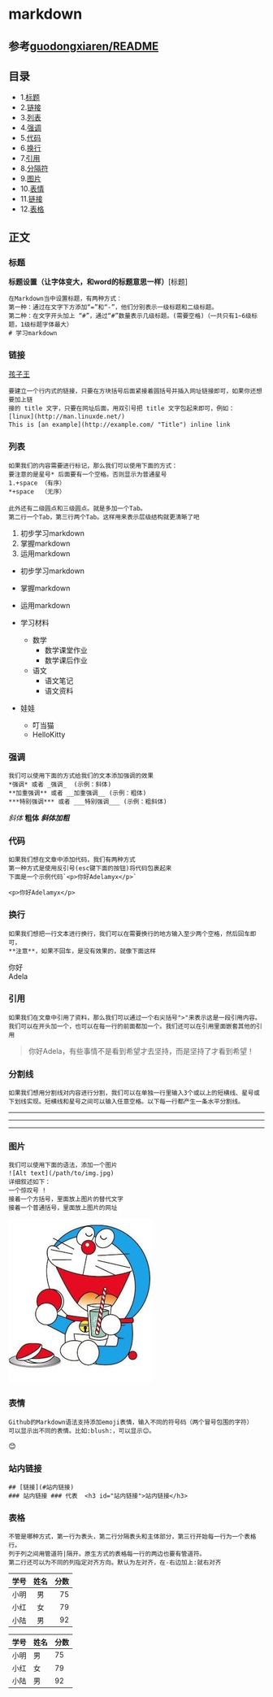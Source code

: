 # markdown

## 参考[guodongxiaren/README](https://github.com/guodongxiaren/README)

## 目录
* 1.[标题](#标题 )
* 2.[链接](#链接)
* 3.[列表](#列表)
* 4.[强调](#强调)
* 5.[代码](#代码)
* 6.[换行](#换行)
* 7.[引用](#引用)
* 8.[分隔符](#分隔符)
* 9.[图片](#图片)
* 10.[表情](#表情)
* 11.[链接](#站内链接)
* 12.[表格](#表格)

## 正文

### 标题 ###
**标题设置（让字体变大，和word的标题意思一样）**[标题]
```
在Markdown当中设置标题，有两种方式：
第一种：通过在文字下方添加“=”和“-”，他们分别表示一级标题和二级标题。
第二种：在文字开头加上 “#”，通过“#”数量表示几级标题。(需要空格)（一共只有1~6级标题，1级标题字体最大）
# 学习markdown
```

### 链接 ###   
[孩子王](http://www.haiziwang.com/ "孩子王母婴商店")
```
要建立一个行内式的链接，只要在方块括号后面紧接着圆括号并插入网址链接即可，如果你还想要加上链
接的 title 文字，只要在网址后面，用双引号把 title 文字包起来即可，例如：
[linux](http://man.linuxde.net/)
This is [an example](http://example.com/ "Title") inline link
```

### 列表 ###
```
如果我们的内容需要进行标记，那么我们可以使用下面的方式：
要注意的是星号* 后面要有一个空格。否则显示为普通星号
1.+space （有序）
*+space  （无序）

此外还有二级圆点和三级圆点。就是多加一个Tab。
第二行一个Tab，第三行两个Tab。这样用来表示层级结构就更清晰了吧
```
1. 初步学习markdown
2. 掌握markdown
3. 运用markdown

* 初步学习markdown
* 掌握markdown
* 运用markdown

* 学习材料         
    * 数学      
        * 数学课堂作业       
        * 数学课后作业       
    * 语文
        * 语文笔记
        * 语文资料
* 娃娃
    * 叮当猫
    * HelloKitty


### 强调 ###
```
我们可以使用下面的方式给我们的文本添加强调的效果
*强调* 或者 _强调_  (示例：斜体)
**加重强调** 或者 __加重强调__ (示例：粗体)
***特别强调*** 或者 ___特别强调___ (示例：粗斜体)
```
*斜体*  **粗体**   ***斜体加粗***

### 代码 ###
```
如果我们想在文章中添加代码，我们有两种方式
第一种方式是使用反引号(esc键下面的按钮)将代码包裹起来
下面是一个示例代码`<p>你好Adelamyx</p>`
```
`<p>你好Adelamyx</p>`

### 换行 ###
```
如果我们想把一行文本进行换行，我们可以在需要换行的地方输入至少两个空格，然后回车即可，
**注意**，如果不回车，是没有效果的，就像下面这样
```
你好  
Adela

### 引用 ###
```
如果我们在文章中引用了资料，那么我们可以通过一个右尖括号">"来表示这是一段引用内容。
我们可以在开头加一个，也可以在每一行的前面都加一个。我们还可以在引用里面嵌套其他的引用
```
>你好Adela，有些事情不是看到希望才去坚持，而是坚持了才看到希望！

### 分割线 ###
```
如果我们想用分割线对内容进行分割，我们可以在单独一行里输入3个或以上的短横线、星号或
下划线实现。短横线和星号之间可以输入任意空格。以下每一行都产生一条水平分割线。
```
---
***
___

### 图片 ###
```
我们可以使用下面的语法，添加一个图片
![Alt text](/path/to/img.jpg)
详细叙述如下：
一个惊叹号 !
接着一个方括号，里面放上图片的替代文字
接着一个普通括号，里面放上图片的网址
```
![叮当猫](叮当猫.jpg)

### 表情 ###
```
Github的Markdown语法支持添加emoji表情，输入不同的符号码（两个冒号包围的字符）
可以显示出不同的表情。比如:blush:，可以显示😊。
```
:blush:

### 站内链接 ###
```
## [链接](#站内链接)
### 站内链接 ### 代表  <h3 id="站内链接">站内链接</h3>
```

### 表格 ###
```
不管是哪种方式，第一行为表头，第二行分隔表头和主体部分，第三行开始每一行为一个表格行。
列于列之间用管道符|隔开。原生方式的表格每一行的两边也要有管道符。
第二行还可以为不同的列指定对齐方向。默认为左对齐，在-右边加上:就右对齐
```
|学号|姓名|分数|                    
|:-|:-:|-:|                 
|小明|男|75|            
|小红|女|79|                
|小陆|男|92|  

|学号|姓名|分数|                    
|-|-|-|                 
|小明|男|75|            
|小红|女|79|                
|小陆|男|92|  

